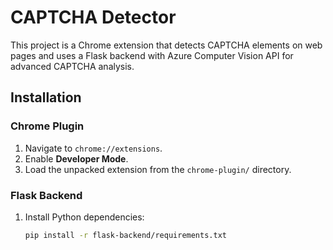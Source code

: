 # CAPTCHA Detector

This project is a Chrome extension that detects CAPTCHA elements on web pages and uses a Flask backend with Azure Computer Vision API for advanced CAPTCHA analysis.

## **Installation**

### **Chrome Plugin**
1. Navigate to `chrome://extensions`.
2. Enable **Developer Mode**.
3. Load the unpacked extension from the `chrome-plugin/` directory.

### **Flask Backend**
1. Install Python dependencies:
   ```bash
   pip install -r flask-backend/requirements.txt